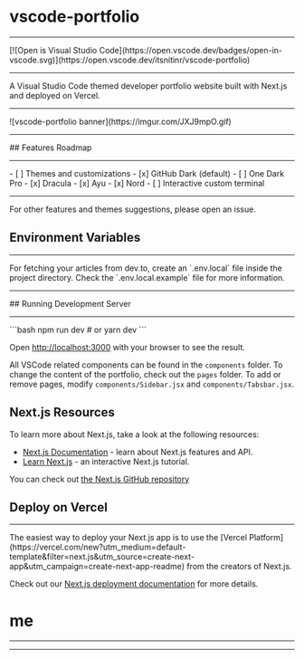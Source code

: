 # vscode-portfolio
<hr>
[![Open is Visual Studio Code](https://open.vscode.dev/badges/open-in-vscode.svg)](https://open.vscode.dev/itsnitinr/vscode-portfolio)
<hr>
A Visual Studio Code themed developer portfolio website built with Next.js and deployed on Vercel.
<hr>
![vscode-portfolio banner](https://imgur.com/JXJ9mpO.gif)
<hr>
## Features Roadmap
<hr>
- [ ] Themes and customizations
  - [x] GitHub Dark (default)
  - [ ] One Dark Pro
  - [x] Dracula
  - [x] Ayu
  - [x] Nord
- [ ] Interactive custom terminal
<hr>
For other features and themes suggestions, please open an issue.

## Environment Variables
<hr>
For fetching your articles from dev.to, create an `.env.local` file inside the project directory. Check the `.env.local.example` file for more information.
<hr>
## Running Development Server
<hr>
```bash
npm run dev
# or
yarn dev
```

Open [http://localhost:3000](http://localhost:3000) with your browser to see the result.

All VSCode related components can be found in the `components` folder. To change the content of the portfolio, check out the `pages` folder. To add or remove pages, modify `components/Sidebar.jsx` and `components/Tabsbar.jsx`.

## Next.js Resources

To learn more about Next.js, take a look at the following resources:

- [Next.js Documentation](https://nextjs.org/docs) - learn about Next.js features and API.
- [Learn Next.js](https://nextjs.org/learn) - an interactive Next.js tutorial.

You can check out [the Next.js GitHub repository](https://github.com/vercel/next.js/)

## Deploy on Vercel
<hr>
The easiest way to deploy your Next.js app is to use the [Vercel Platform](https://vercel.com/new?utm_medium=default-template&filter=next.js&utm_source=create-next-app&utm_campaign=create-next-app-readme) from the creators of Next.js.

Check out our [Next.js deployment documentation](https://nextjs.org/docs/deployment) for more details.
# me
<hr>
<hr>
